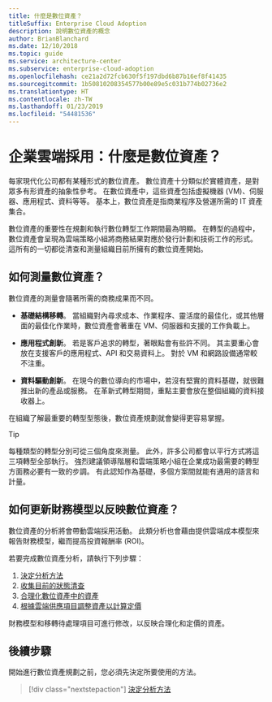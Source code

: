 ```yaml
---
title: 什麼是數位資產？
titleSuffix: Enterprise Cloud Adoption
description: 說明數位資產的概念
author: BrianBlanchard
ms.date: 12/10/2018
ms.topic: guide
ms.service: architecture-center
ms.subservice: enterprise-cloud-adoption
ms.openlocfilehash: ce21a2d72fcb630f5f197dbd6b87b16ef8f41435
ms.sourcegitcommit: 1b50810208354577b00e89e5c031b774b02736e2
ms.translationtype: HT
ms.contentlocale: zh-TW
ms.lasthandoff: 01/23/2019
ms.locfileid: "54481536"
---
```

# <a name="enterprise-cloud-adoption-what-is-a-digital-estate"></a>企業雲端採用：什麼是數位資產？

每家現代化公司都有某種形式的數位資產。 數位資產十分類似於實體資產，是對眾多有形資產的抽象性參考。 在數位資產中，這些資產包括虛擬機器 (VM)、伺服器、應用程式、資料等等。 基本上，數位資產是指商業程序及營運所需的 IT 資產集合。

數位資產的重要性在規劃和執行數位轉型工作期間最為明顯。 在轉型的過程中，數位資產會呈現為雲端策略小組將商務結果對應於發行計劃和技術工作的形式。 這所有的一切都從清查和測量組織目前所擁有的數位資產開始。

## <a name="how-can-a-digital-estate-be-measured"></a>如何測量數位資產？

數位資產的測量會隨著所需的商務成果而不同。

- **基礎結構移轉**。 當組織對內尋求成本、作業程序、靈活度的最佳化，或其他層面的最佳化作業時，數位資產會著重在 VM、伺服器和支援的工作負載上。

- **應用程式創新**。 若是客戶追求的轉型，著眼點會有些許不同。 其主要重心會放在支援客戶的應用程式、API 和交易資料上。 對於 VM 和網路設備通常較不注重。

- **資料驅動創新**。 在現今的數位導向的市場中，若沒有堅實的資料基礎，就很難推出新的產品或服務。 在革新式轉型期間，重點主要會放在整個組織的資料接收器上。

在組織了解最重要的轉型型態後，數位資產規劃就會變得更容易掌握。

> [!TIP]
> 每種類型的轉型分別可從三個角度來測量。 此外，許多公司都會以平行方式將這三項轉型全部執行。 強烈建議領導階層和雲端策略小組在企業成功最需要的轉型方面務必要有一致的步調。 有此認知作為基礎，多個方案間就能有通用的語言和計量。

## <a name="how-can-a-financial-model-be-updated-to-reflect-the-digital-estate"></a>如何更新財務模型以反映數位資產？

數位資產的分析將會帶動雲端採用活動。 此類分析也會藉由提供雲端成本模型來報告財務模型，繼而提高投資報酬率 (ROI)。

若要完成數位資產分析，請執行下列步驟：

1. [決定分析方法](approach.md)
1. [收集目前的狀態清查](inventory.md)
1. [合理化數位資產中的資產](rationalize.md)
1. [根據雲端供應項目調整資產以計算定價](calculate.md)

財務模型和移轉待處理項目可進行修改，以反映合理化和定價的資產。

## <a name="next-steps"></a>後續步驟

開始進行數位資產規劃之前，您必須先決定所要使用的方法。

> [!div class="nextstepaction"]
> [決定分析方法](approach.md)
